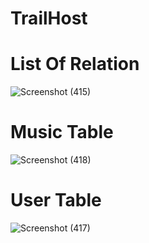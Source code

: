 # TrailHost



# List Of Relation
![Screenshot (415)](https://user-images.githubusercontent.com/61516051/118719409-14232080-b846-11eb-983c-340dbf8a4188.png)

# Music Table
![Screenshot (418)](https://user-images.githubusercontent.com/61516051/118719460-243b0000-b846-11eb-898a-3fa88f8e64d8.png)

# User Table
![Screenshot (417)](https://user-images.githubusercontent.com/61516051/118719847-94e21c80-b846-11eb-9bf4-95aafa946021.png)
